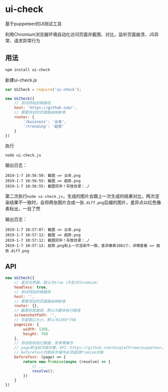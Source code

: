 # ui-check
基于puppeteer的UI测试工具

利用Chromium浏览器环境自动化访问页面并截图、对比，监听页面崩溃、JS异常、请求异常行为

## 用法
```js
npm install ui-check
```
新建ui-check.js


```js
var UiCheck = require('ui-check');

new UiCheck({
    // 测试网站的根路径
    host: 'https://github.com/',
    // 需要测试的页面路由映射表
    router: {
        '/business': '业务',
        '/trending': '趋势'
    }
})
```
执行

```
node ui-check.js
```

输出日志：

```
2019-1-7 10:56:50: 截图 => 业务.png 
2019-1-7 10:56:55: 截图 => 趋势.png 
2019-1-7 10:56:55: 截图完毕！存放目录：./
```

第二次执行```node ui-check.js```，生成的图片会跟上一次生成的结果对比，两次渲染结果不一致时，会将两张图片合成一张```.diff.png```后缀的图片，差异点以红色像素标出，一目了然

输出日志：

```
2019-1-7 10:57:07: 截图 => 业务.png 
2019-1-7 10:57:12: 截图 => 趋势.png 
2019-1-7 10:57:12: 截图完毕！存放目录：./ 
2019-1-7 10:57:13: 趋势.png和上一次渲染不一致，差异像素1061个，详情查看 => 趋势.diff.png
```

## API

```js
new UiCheck({
    // 是否无界面，默认为true（不显示Chromium）
    headless: true,
    // 测试网站的根路径
    host: '',
    // 需要测试的页面路由映射表
    router: {},
    // 截图存放路径，默认为脚本执行路径
    screenshotPath: '',
    // 页面窗口大小，默认为1366*768
    pagesize: {
        width: 1366,
        height: 768
    },
    // 测试前初始化数据，登录等操作
    // page即当前页面对象，API：https://github.com/GoogleChrome/puppeteer/blob/v1.10.0/docs/api.md#class-page
    // beforeTest内做异步操作必须返回Promise对象
    beforeTest: (page) => {
        return new Promise(async (resolve) => {
            // ...
            resolve();
        })
    }
})
```